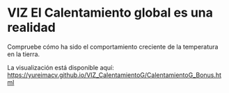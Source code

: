 # VIZ El Calentamiento global es una realidad

Compruebe cómo ha sido el comportamiento creciente de la temperatura en la tierra.
 
La visualización está disponible aquí: https://yureimacv.github.io/VIZ_CalentamientoG/CalentamientoG_Bonus.html
